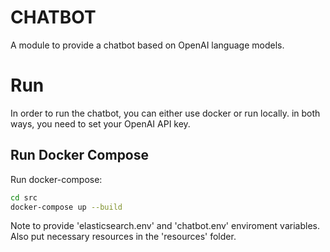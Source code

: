 # CHATBOT
A module to provide a chatbot based on OpenAI language models.

# Run
In order to run the chatbot, you can either use docker or run locally.
in both ways, you need to set your OpenAI API key.

## Run Docker Compose
Run docker-compose:

```bash
cd src
docker-compose up --build
```

Note to provide 'elasticsearch.env' and 'chatbot.env' enviroment variables.
Also put necessary resources in the 'resources' folder.